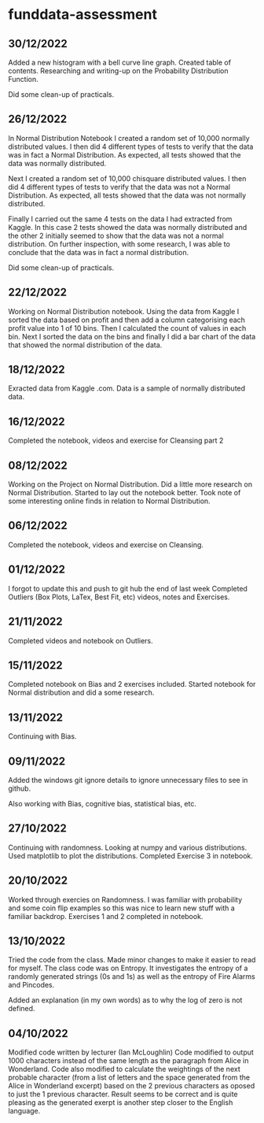 # funddata-assessment


30/12/2022
----------
Added a new histogram with a bell curve line graph.
Created table of contents.
Researching and writing-up on the Probability Distribution Function.

Did some clean-up of practicals.


26/12/2022
----------
In Normal Distribution Notebook I created a random set of 10,000 normally distributed values. I then did 4 different types of tests to verify that the data was in fact a Normal Distribution. As expected, all tests showed that the data was normally distributed.

Next I created a random set of 10,000 chisquare distributed values. I then did 4 different types of tests to verify that the data was not a Normal Distribution. As expected, all tests showed that the data was not normally distributed.

Finally I carried out the same 4 tests on the data I had extracted from Kaggle. In this case 2 tests showed the data was normally distributed and the other 2 initially seemed to show that the data was not a normal distribution. On further inspection, with some research, I was able to conclude that the data was in fact a normal distribution.

Did some clean-up of practicals.


22/12/2022
----------
Working on Normal Distribution notebook.
Using the data from Kaggle I sorted the data based on profit and then add a column categorising each profit value into 1 of 10 bins. Then I calculated the count of values in each bin. Next I sorted the data on the bins and finally I did a bar chart of the data that showed the normal distribution of the data.


18/12/2022
----------
Exracted data from Kaggle .com. Data is a sample of normally distributed data.


16/12/2022
----------
Completed the notebook, videos and exercise for Cleansing part 2


08/12/2022
----------
Working on the Project on Normal Distribution.
Did a little more research on Normal Distribution.
Started to lay out the notebook better.
Took note of some interesting online finds in relation to Normal Distribution.


06/12/2022
----------
Completed the notebook, videos and exercise on Cleansing.


01/12/2022
----------
I forgot to update this and push to git hub the end of last week
Completed Outliers (Box Plots, LaTex, Best Fit, etc) videos, notes and Exercises.


21/11/2022
----------
Completed videos and notebook on Outliers.


15/11/2022
----------
Completed notebook on Bias and 2 exercises included.
Started notebook for Normal distribution and did a some research.


13/11/2022
----------
Continuing with Bias.


09/11/2022
----------
Added the windows git ignore details to ignore unnecessary files to see in github.

Also working with Bias, cognitive bias, statistical bias, etc.


27/10/2022
----------
Continuing with randomness.
Looking at numpy and various distributions.
Used matplotlib to plot the distributions.
Completed Exercise 3 in notebook.


20/10/2022
----------
Worked through exercies on Randomness.
I was familiar with probability and some coin flip examples so this was nice to learn new stuff with a familiar backdrop.
Exercises 1 and 2 completed in notebook.


13/10/2022
----------
Tried the code from the class. Made minor changes to make it easier to read for myself.
The class code was on Entropy. It investigates the entropy of a randomly generated strings (0s and 1s) as well as the entropy of Fire Alarms and Pincodes.

Added an explanation (in my own words) as to why the log of zero is not defined.


04/10/2022
----------
Modified code written by lecturer (Ian McLoughlin)
Code modified to output 1000 characters instead of the same length as the paragraph from Alice in Wonderland.
Code also modified to calculate the weightings of the next probable character (from a list of letters and the space generated from the Alice in Wonderland excerpt) based on the 2 previous characters as oposed to just the 1 previous character.
Result seems to be correct and is quite pleasing as the generated exerpt is another step closer to the English language.
